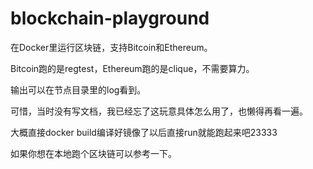 # blockchain-playground

在Docker里运行区块链，支持Bitcoin和Ethereum。

Bitcoin跑的是regtest，Ethereum跑的是clique，不需要算力。

输出可以在节点目录里的log看到。

可惜，当时没有写文档，我已经忘了这玩意具体怎么用了，也懒得再看一遍。

大概直接docker build编译好镜像了以后直接run就能跑起来吧23333

如果你想在本地跑个区块链可以参考一下。
